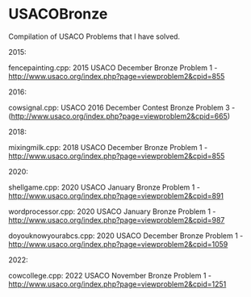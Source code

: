 # USACOBronze

Compilation of USACO Problems that I have solved.

2015:

fencepainting.cpp: 2015 USACO December Bronze Problem 1 - http://www.usaco.org/index.php?page=viewproblem2&cpid=855

2016:

cowsignal.cpp: USACO 2016 December Contest Bronze Problem 3 - (http://www.usaco.org/index.php?page=viewproblem2&cpid=665)

2018:

mixingmilk.cpp: 2018 USACO December Bronze Problem 1 - http://www.usaco.org/index.php?page=viewproblem2&cpid=855

2020:

shellgame.cpp: 2020 USACO January Bronze Problem 1 - http://www.usaco.org/index.php?page=viewproblem2&cpid=891

wordprocessor.cpp: 2020 USACO January Bronze Problem 1 - http://www.usaco.org/index.php?page=viewproblem2&cpid=987

doyouknowyourabcs.cpp: 2020 USACO December Bronze Problem 1 - http://www.usaco.org/index.php?page=viewproblem2&cpid=1059 

2022:

cowcollege.cpp: 2022 USACO November Bronze Problem 1 - http://www.usaco.org/index.php?page=viewproblem2&cpid=1251
